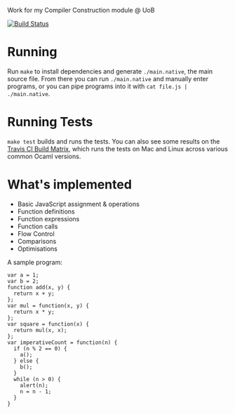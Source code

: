 Work for my Compiler Construction module @ UoB

[![Build Status](https://img.shields.io/travis/NotBobTheBuilder/compiler-construction.svg)](https://travis-ci.org/NotBobTheBuilder/compiler-construction)

Running
=======

Run `make` to install dependencies and generate `./main.native`, the main source file. From there you can run `./main.native` and manually enter programs, or you can pipe programs into it with `cat file.js | ./main.native`.

Running Tests
=============

`make test` builds and runs the tests. You can also see some results on the [Travis CI Build Matrix](https://travis-ci.org/NotBobTheBuilder/compiler-construction), which runs the tests on Mac and Linux across various common Ocaml versions.

What's implemented
==================

- Basic JavaScript assignment & operations
- Function definitions
- Function expressions
- Function calls
- Flow Control
- Comparisons
- Optimisations

A sample program:

    var a = 1;
    var b = 2;
    function add(x, y) {
      return x + y;
    };
    var mul = function(x, y) {
      return x * y;
    };
    var square = function(x) {
      return mul(x, x);
    };
    var imperativeCount = function(n) {
      if (n % 2 == 0) {
        a();
      } else {
        b();
      }
      while (n > 0) {
        alert(n);
        n = n - 1;
      }
    }
